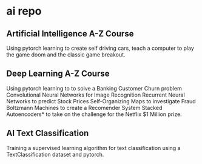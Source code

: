 # ai repo

## Artificial Intelligence A-Z Course
Using pytorch learning to create self driving cars, teach a computer to play the game doom and the classic game breakout.
## Deep Learning A-Z Course
Using pytorch learning to to solve a Banking Customer Churn problem Convolutional Neural Networks for Image Recognition Recurrent Neural Networks to predict Stock Prices Self-Organizing Maps to investigate Fraud Boltzmann Machines to create a Recomender System Stacked Autoencoders* to take on the challenge for the Netflix $1 Million prize.
## AI Text Classification
Training a supervised learning algorithm for text classification using a TextClassification dataset and pytorch.
